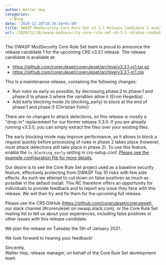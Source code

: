 ```yaml
---
author: Walter Hop
categories:
  - Blog
date: '2020-12-28T18:38:16+01:00'
title: OWASP ModSecurity Core Rule Set v3.3.1 Release Candidate 1 available
url: /2020/12/28/owasp-modsecurity-core-rule-set-v3-3-1-release-candidate-1-available/
---
```



The OWASP ModSecurity Core Rule Set team is proud to announce the release candidate 1 for the upcoming CRS v3.3.1 release. The release candidate is available at:

- <https://github.com/coreruleset/coreruleset/archive/v3.3.1-rc1.tar.gz>
- <https://github.com/coreruleset/coreruleset/archive/v3.3.1-rc1.zip>

This is a maintenance release, containing the following changes:

- Run rules as early as possible, by decreasing phase:2 to phase:1 and phase:4 to phase:3 where the variables allow it (Ervin Hegedüs)
- Add early blocking mode (tx.blocking\_early) to block at the end of phase:1 and phase:3 (Christian Folini)

There are no changes to attack detections, so this release is mostly a "drop-in" replacement for our former release 3.3.0. If you are already running v3.3.0, you can simply extract the files over your existing files.

The early blocking mode may improve performance, as it allows to block a request quickly before processing of rules in phase 2 takes place (however, most attack detections still take place in phase 2). To use this feature, enable the `tx.blocking_early` setting in crs-setup.conf. [Please see the example configuration file for more details.](https://github.com/coreruleset/coreruleset/blob/v3.3.1-rc1/crs-setup.conf.example#L320)

Our desire is to see the Core Rule Set project used as a baseline security feature, effectively protecting from OWASP Top 10 risks with few side effects. As such we attempt to cut down on false positives as much as possible in the default install. This RC therefore offers an opportunity for individuals to provide feedback and to report any issue they face with this release. We will then try and fix them for the upcoming full release.

Please use the CRS GitHub (<https://github.com/coreruleset/coreruleset>), our slack channel (#coreruleset on owasp.slack.com), or the Core Rule Set mailing list to tell us about your experiences, including false positives or other issues with this release candidate.

We plan the release on Tuesday the 5th of January 2021.

We look forward to hearing your feedback!

Sincerely,  
Walter Hop, release manager, on behalf of the Core Rule Set development team
